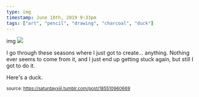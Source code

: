 ```yaml
---
type: img
timestamp: June 10th, 2019 9:33pm
tags: ["art", "pencil", "drawing", "charcoal", "duck"]
---
```

img
<img src="https://saturdayxiii.github.io/media/185510960669.jpg"/>
                                                                                          
I go through these seasons where I just got to create&hellip; anything.  Nothing ever seems to come from it, and I just end up getting stuck again, but still I got to do it.



Here's a duck.
 
                                    
                
                
                
                
                                
<small>source: https://saturdayxiii.tumblr.com/post/185510960669</small>